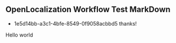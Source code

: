 ## OpenLocalization Workflow Test MarkDown
* 1e5d14bb-a3c1-4bfe-8549-0f9058acbbd5 
thanks!

Hello world